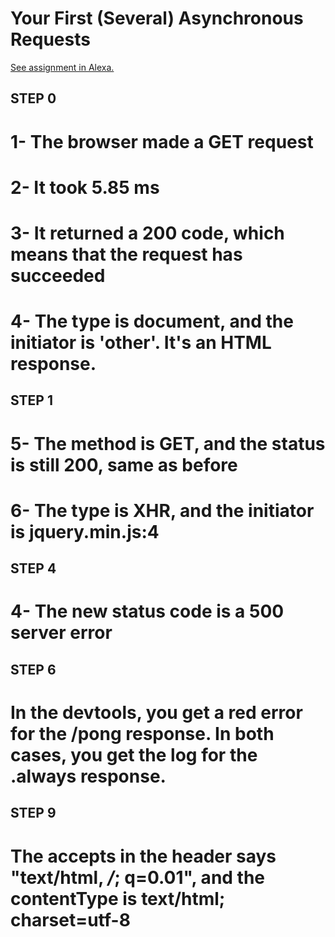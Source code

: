 # Your First (Several) Asynchronous Requests

[See assignment in Alexa.](https://alexa.bitmaker.co/wdi/67/assignments/2055/latest)

## STEP 0
# 1- The browser made a GET request
# 2- It took 5.85 ms
# 3- It returned a 200 code, which means that the request has succeeded
# 4- The type is document, and the initiator is 'other'. It's an HTML response.

## STEP 1
# 5- The method is GET, and the status is still 200, same as before
# 6- The type is XHR, and the initiator is jquery.min.js:4

## STEP 4
# 4- The new status code is a 500 server error

## STEP 6
# In the devtools, you get a red error for the /pong response. In both cases, you get the log for the .always response.

## STEP 9
# The accepts in the header says "text/html, */*; q=0.01", and the contentType is text/html; charset=utf-8
